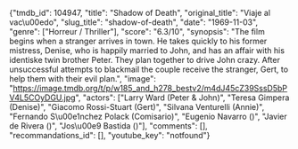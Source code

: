 {"tmdb_id": 104947, "title": "Shadow of Death", "original_title": "Viaje al vac\u00edo", "slug_title": "shadow-of-death", "date": "1969-11-03", "genre": ["Horreur / Thriller"], "score": "6.3/10", "synopsis": "The film begins when a stranger arrives in town. He takes quickly to his former mistress, Denise, who is happily married to John, and has an affair with his identiske twin brother Peter. They plan together to drive John crazy. After unsuccessful attempts to blackmail the couple receive the stranger, Gert, to help them with their evil plan.", "image": "https://image.tmdb.org/t/p/w185_and_h278_bestv2/m4dJ45cZ39SssD5bPV4L5COyDGU.jpg", "actors": ["Larry Ward (Peter & John)", "Teresa Gimpera (Denise)", "Giacomo Rossi-Stuart (Gert)", "Silvana Venturelli (Annie)", "Fernando S\u00e1nchez Polack (Comisario)", "Eugenio Navarro ()", "Javier de Rivera ()", "Jos\u00e9 Bastida ()"], "comments": [], "recommandations_id": [], "youtube_key": "notfound"}